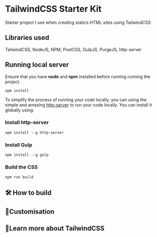 # TailwindCSS Starter Kit

Starter project I use when creating statics HTML sites using TailwindCSS

## Libraries used
TailwindCSS, NodeJS, NPM, PostCSS, GulpJS, PurgeJS, http-server

## Running local server
Ensure that you have **node** and **npm** installed before running running the project.

```
npm install
```
To simplify the process of running your code locally, you can using the simple and amazing [http-server](https://www.npmjs.com/package/http-server) to run your code locally. You can install it globally using:
### Install http-server
```
npm install --g http-server
```
### Install Gulp
```
npm install --g gulp
```
### Build the CSS
```
npm run build
```

## 🛠 How to build

## 📝Customisation

## 📃Learn more about TailwindCSS